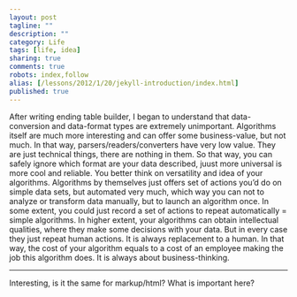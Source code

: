 ```yaml
---
layout: post
tagline: ""
description: ""
category: Life
tags: [life, idea]
sharing: true
comments: true
robots: index,follow
alias: [/lessons/2012/1/20/jekyll-introduction/index.html]
published: true
---
```


After writing ending table builder, I began to understand that data-conversion and data-format types are extremely unimportant. Algorithms itself are much more interesting and can offer some business-value, but not much. In that way, parsers/readers/converters have very low value. They are just technical things, there are nothing in them.
So that way, you can safely ignore which format are your data described, juust more universal is more cool and reliable. You better think on versatility and idea of your algorithms. Algorithms by themselves just offers set of actions you’d do on simple data sets, but automated very much, which way you can not to analyze or transform data manually, but to launch an algorithm once. In some extent, you could just record a set of actions to repeat automatically = simple algorithms. In higher extent, your algorithms can obtain intellectual qualities, where they make some decisions with your data. But in every case they just repeat human actions. It is always replacement to a human. In that way, the cost of your algorithm equals to a cost of an employee making the job this algorithm does.
It is always about business-thinking.

---

Interesting, is it the same for markup/html? What is important here?